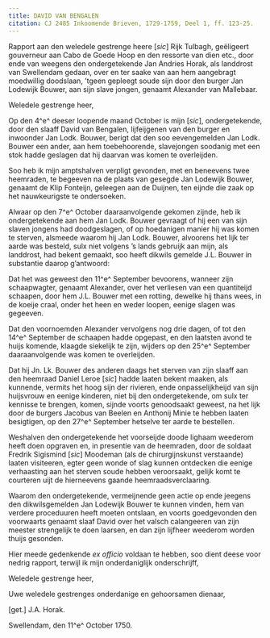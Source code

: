 ```yaml
---
title: DAVID VAN BENGALEN
citation: CJ 2485 Inkoomende Brieven, 1729-1759, Deel 1, ff. 123-25.
---
```


Rapport aan den weledele gestrenge heere \[*sic*\] Rijk Tulbagh, geëligeert gouverneur aan Cabo de Goede Hoop en den ressorte van dien etc., door ende van weegens den ondergetekende Jan Andries Horak, als landdrost van Swellendam gedaan, over en ter saake van aan hem aangebragt moedwillig doodslaan, ’tgeen gepleegt soude sijn door den burger Jan Lodewijk Bouwer, aan sijn slave jongen, genaamt Alexander van Mallebaar.

Weledele gestrenge heer,

Op den 4^e^ deeser loopende maand October is mijn \[*sic*\], ondergetekende, door den slaaff David van Bengalen, lijfeijgenen van den burger en inwoonder Jan Lodk. Bouwer, berigt dat den soo eevengemelden Jan Lodk. Bouwer een ander, aan hem toebehoorende, slavejongen soodanig met een stok hadde geslagen dat hij daarvan was komen te overleijden.

Soo heb ik mijn amptshalven verpligt gevonden, met en beneevens twee heemraden, te begeeven na de plaats van gesegde Jan Lodewijk Bouwer, genaamt de Klip Fonteijn, geleegen aan de Duijnen, ten eijnde die zaak op het nauwkeurigste te ondersoeken.

Alwaar op den 7^e^ October daaraanvolgende gekomen zijnde, heb ik ondergetekende aan hem Jan Lodk. Bouwer gevraagt of hij een van sijn slaven jongens had doodgeslagen, of op hoedanigen manier hij was komen te sterven, alsmeede waarom hij Jan Lodk. Bouwer, alvoorens het lijk ter aarde was besteld, sulx niet volgens ’s lands gebruijk aan mijn, als landdrost, had bekent gemaakt, soo heeft dikwils gemelde J.L. Bouwer in substantie daarop g’antwoord:

Dat het was geweest den 11^e^ September bevoorens, wanneer zijn schaapwagter, genaamt Alexander, over het verliesen van een quantiteijd schaapen, door hem J.L. Bouwer met een rotting, dewelke hij thans wees, in de koeije craal, onder het heen en weder loopen, eenige slagen was gegeeven.

Dat den voornoemden Alexander vervolgens nog drie dagen, of tot den 14^e^ September de schaapen hadde opgepast, en den laatsten avond te huijs komende, klaagde siekelijk te zijn, wijders op den 25^e^ September daaraanvolgende was komen te overleijden.

Dat hij Jn. Lk. Bouwer des anderen daags het sterven van zijn slaaff aan den heemraad Daniel Leroe \[*sic*\] hadde laaten bekent maaken, als kunnende, vermits het hoog sijn der rivieren, ende onpasselijkheijd van sijn huijsvrouw en eenige kinderen, niet bij den ondergetekende, om sulx ter kennisse te brengen, komen, sijnde voorts genoodsaakt geweest, na het lijk door de burgers Jacobus van Beelen en Anthonij Minie te hebben laaten besigtigen, op den 27^e^ September hetselve ter aarde te bestellen.

Weshalven den ondergetekende het voorseijde doode lighaam weederom heeft doen opgraven en, in presentie van de heemraden, door de soldaat Fredrik Sigismind \[*sic*\] Moodeman (als de chirurgijnskunst verstaande) laaten visiteeren, egter geen wonde of slag kunnen ontdecken die eenige verhaasting aan het sterven soude hebben veroorsaakt, gelijk komt te courteren uijt de hierneevens gaande heemraadsverclaaring.

Waarom den ondergetekende, vermeijnende geen actie op ende jeegens den dikwilsgemelden Jan Lodewijk Bouwer te kunnen vinden, hem van verdere proceduuren heeft moeten ontslaan, en voorts goedgevonden den voorwaarts genaamt slaaf David over het valsch calangeeren van zijn meester strengelijk te doen laarsen, en dan zijn lijfheer weederom worden thuijs gesonden.

Hier meede gedenkende *ex officio* voldaan te hebben, soo dient deese voor nedrig rapport, terwijl ik mijn onderdaniglijk onderschrijff,

Weledele gestrenge heer,

Uwe weledele gestrenges onderdanige en gehoorsamen dienaar,

\[get.\] J.A. Horak.

Swellendam, den 11^e^ October 1750.
